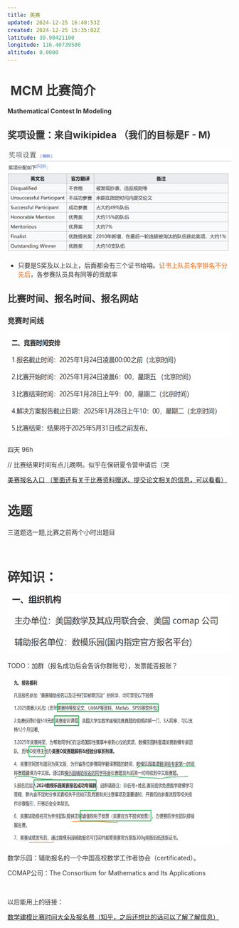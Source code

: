 ```yaml
---
title: 美赛
updated: 2024-12-25 16:40:53Z
created: 2024-12-25 15:35:02Z
latitude: 39.90421100
longitude: 116.40739500
altitude: 0.0000
---
```


#  <span style="color: #333333;">MCM 比赛简介</span>

**<span style="color: #333333;">Mathematical Contest In Modeling</span>**

## **<span style="color: #333333;">奖项设置：来自wikipidea （我们的目标是F - M)</span>**

<span style="color: #333333;">![fe01d34c209b10f4bdfb08acdcba9bbe.png](../_resources/fe01d34c209b10f4bdfb08acdcba9bbe.png)</span>

- <span style="color: #333333;">只要是S奖及以上以上，后面都会有三个证书给咱。<span style="color: #e46612;">证书上队员名字排名不分先后</span><span style="color: #333333;">，各参赛队员具有同等的贡献率</span></span>

## <span style="color: #333333;">比赛时间、报名时间、报名网站</span>

### <span style="color: #333333;">竞赛时间线</span>

<span style="color: #333333;"><img src="../_resources/af3ec10aabdf491c7a25fa325e19c9a9.png" alt="af3ec10aabdf491c7a25fa325e19c9a9.png" width="566" height="235"></span>

<span style="color: #333333;">四天 96h</span> 

<span style="color: #333333;">// 比赛结果时间有点儿晚啊。似乎在保研夏令营申请后（哭</span>

<span style="color: #333333;">[美赛报名入口 （里面还有关于比赛资料赠送、提交论文相关的信息，可以看看）](https://www.nmmcm.org.cn/match_detail/35)</span>

# <span style="color: #333333;">选题</span>

<span style="color: #333333;">三道题选一题,比赛之前两个小时出题目</span>

&nbsp;

# <span style="color: #333333;">碎知识：</span>

<span style="color: #333333;"><img src="../_resources/3be600baa232a17bb88273a7ef3e14bd.png" alt="3be600baa232a17bb88273a7ef3e14bd.png" width="526" height="134"></span>

<span style="color: #333333;">TODO：加群（报名成功后会告诉你群账号），发票能否报账？</span>

<span style="color: #333333;"><img src="../_resources/0b57ce71c1cdaee4dd702a14a2cc7ae3.png" alt="0b57ce71c1cdaee4dd702a14a2cc7ae3.png" width="658" height="381"></span>

<span style="color: #333333;">数学乐园：辅助报名的一个中国高校数学工作者协会（certificated）。</span>

<span style="color: #333333;">COMAP公司：The Consortium for Mathematics and Its Applications</span>

&nbsp;

<span style="color: #333333;">以后能用上的链接：</span>

<span style="color: #333333;">[数学建模比赛时间大全及报名费（知乎，之后还想比的话可以了解了解信息）](https://zhuanlan.zhihu.com/p/596147455)</span>

&nbsp;